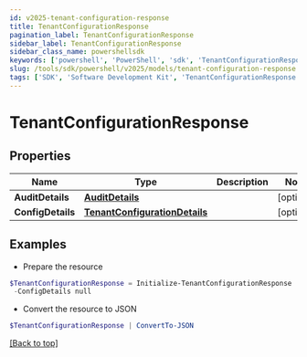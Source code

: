 ```yaml
---
id: v2025-tenant-configuration-response
title: TenantConfigurationResponse
pagination_label: TenantConfigurationResponse
sidebar_label: TenantConfigurationResponse
sidebar_class_name: powershellsdk
keywords: ['powershell', 'PowerShell', 'sdk', 'TenantConfigurationResponse', 'V2025TenantConfigurationResponse'] 
slug: /tools/sdk/powershell/v2025/models/tenant-configuration-response
tags: ['SDK', 'Software Development Kit', 'TenantConfigurationResponse', 'V2025TenantConfigurationResponse']
---
```



# TenantConfigurationResponse

## Properties

Name | Type | Description | Notes
------------ | ------------- | ------------- | -------------
**AuditDetails** | [**AuditDetails**](audit-details) |  | [optional] 
**ConfigDetails** | [**TenantConfigurationDetails**](tenant-configuration-details) |  | [optional] 

## Examples

- Prepare the resource
```powershell
$TenantConfigurationResponse = Initialize-TenantConfigurationResponse  -AuditDetails null `
 -ConfigDetails null
```

- Convert the resource to JSON
```powershell
$TenantConfigurationResponse | ConvertTo-JSON
```


[[Back to top]](#) 

